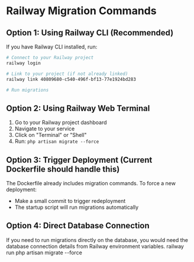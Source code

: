 # Railway Migration Commands

## Option 1: Using Railway CLI (Recommended)

If you have Railway CLI installed, run:

```bash
# Connect to your Railway project
railway login

# Link to your project (if not already linked)
railway link 40809680-c540-496f-bf13-77e1924bd283

# Run migrations

```

## Option 2: Using Railway Web Terminal

1. Go to your Railway project dashboard
2. Navigate to your service
3. Click on "Terminal" or "Shell"
4. Run: `php artisan migrate --force`

## Option 3: Trigger Deployment (Current Dockerfile should handle this)

The Dockerfile already includes migration commands. To force a new deployment:
- Make a small commit to trigger redeployment
- The startup script will run migrations automatically

## Option 4: Direct Database Connection

If you need to run migrations directly on the database, you would need the database connection details from Railway environment variables.
railway run php artisan migrate --force